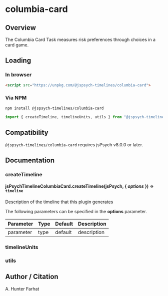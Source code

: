 # columbia-card

## Overview

The Columbia Card Task measures risk preferences through choices in a card game.

## Loading

### In browser

```html
<script src="https://unpkg.com/@jspsych-timelines/columbia-card">
```

### Via NPM

```
npm install @jspsych-timelines/columbia-card
```

```js
import { createTimeline, timelineUnits, utils } from "@jspsych-timelines/columbia-card"
```

## Compatibility

`@jspsych-timelines/columbia-card` requires jsPsych v8.0.0 or later.

## Documentation

### createTimeline

#### jsPsychTimelineColumbiaCard.createTimeline(jsPsych, { *options* }) ⇒ <code>timeline</code>
Description of the timeline that this plugin generates

The following parameters can be specified in the **options** parameter.

| Parameter | Type | Default | Description |
|-----------|------|---------|-------------|
| parameter | type | default | description |


### timelineUnits


### utils

## Author / Citation

A. Hunter Farhat